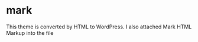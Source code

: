 # mark
This theme is converted by HTML to WordPress. I also attached Mark HTML Markup into the file

